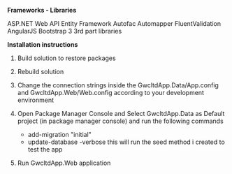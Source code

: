 **Frameworks - Libraries**

ASP.NET Web API
Entity Framework
Autofac
Automapper
FluentValidation
AngularJS
Bootstrap 3
3rd part libraries


**Installation instructions**

 1. Build solution to restore packages
 2. Rebuild solution
 3. Change the connection strings inside the GwcltdApp.Data/App.config and   GwcltdApp.Web/Web.config according to your development environment
 4. Open Package Manager Console and
   Select GwcltdApp.Data as Default project (in package manager console) and run the following commands
   
     * add-migration "initial"
     * update-database -verbose  this will run the seed method i created to test the app
   
5. Run GwcltdApp.Web application
